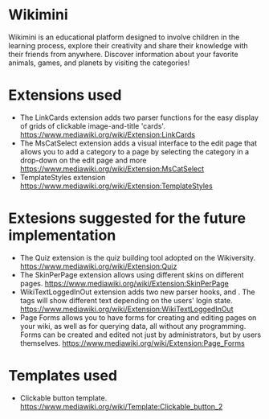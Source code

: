 # Wikimini

Wikimini is an educational platform designed to involve children in the learning process, explore their creativity and share their knowledge with their friends from anywhere. Discover information about your favorite animals, games, and planets by visiting the categories!

# Extensions used

* The LinkCards extension adds two parser functions for the easy display of grids of clickable image-and-title 'cards'. 
https://www.mediawiki.org/wiki/Extension:LinkCards
* The MsCatSelect extension adds a visual interface to the edit page that allows you to add a category to a page by selecting the category in a drop-down on the edit page and more
https://www.mediawiki.org/wiki/Extension:MsCatSelect
* TemplateStyles extension
https://www.mediawiki.org/wiki/Extension:TemplateStyles

# Extesions suggested for the future implementation

* The Quiz extension is the quiz building tool adopted on the Wikiversity. 
https://www.mediawiki.org/wiki/Extension:Quiz
* The SkinPerPage extension allows using different skins on different pages.
https://www.mediawiki.org/wiki/Extension:SkinPerPage
* WikiTextLoggedInOut extension adds two new parser hooks, <loggedin> and <loggedout>. The tags will show different text depending on the users' login state.
https://www.mediawiki.org/wiki/Extension:WikiTextLoggedInOut
* Page Forms allows you to have forms for creating and editing pages on your wiki, as well as for querying data, all without any programming. Forms can be created and edited not just by administrators, but by users themselves.
https://www.mediawiki.org/wiki/Extension:Page_Forms

# Templates used

* Clickable button template.
https://www.mediawiki.org/wiki/Template:Clickable_button_2
